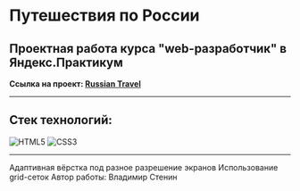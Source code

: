 # Путешествия по России

## Проектная работа курса "web-разработчик" в Яндекс.Практикум

**Ссылка на проект: [Russian Travel](https://v0vansky.github.io/russian-travel/index.html)**

---

## Стек технологий:

![HTML5](https://img.shields.io/badge/-HTML5-090909?style=for-the-badge&logo=HTML5)
![CSS3](https://img.shields.io/badge/-CSS3-090909?style=for-the-badge&logo=CSS3)

---

Адаптивная вёрстка под разное разрешение экранов
Использование grid-сеток
Автор работы: Владимир Стенин
